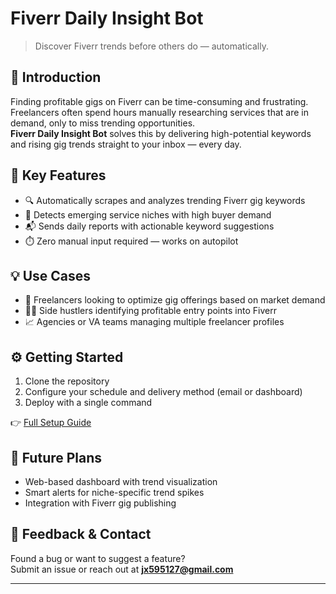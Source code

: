 # Fiverr Daily Insight Bot

> Discover Fiverr trends before others do — automatically.

## 🧠 Introduction

Finding profitable gigs on Fiverr can be time-consuming and frustrating. Freelancers often spend hours manually researching services that are in demand, only to miss trending opportunities.  
**Fiverr Daily Insight Bot** solves this by delivering high-potential keywords and rising gig trends straight to your inbox — every day.

## 🚀 Key Features

- 🔍 Automatically scrapes and analyzes trending Fiverr gig keywords
- 🧠 Detects emerging service niches with high buyer demand
- 📬 Sends daily reports with actionable keyword suggestions
- ⏱️ Zero manual input required — works on autopilot

## 💡 Use Cases

- 🎯 Freelancers looking to optimize gig offerings based on market demand  
- 🧑‍💻 Side hustlers identifying profitable entry points into Fiverr  
- 📈 Agencies or VA teams managing multiple freelancer profiles  

## ⚙️ Getting Started

1. Clone the repository  
2. Configure your schedule and delivery method (email or dashboard)  
3. Deploy with a single command

👉 [Full Setup Guide](docs/setup.md)

## 🔭 Future Plans

- Web-based dashboard with trend visualization  
- Smart alerts for niche-specific trend spikes  
- Integration with Fiverr gig publishing

## 💬 Feedback & Contact

Found a bug or want to suggest a feature?  
Submit an issue or reach out at **jx595127@gmail.com**  

---

